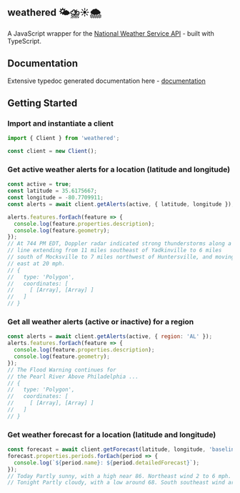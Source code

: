 ## weathered 🌤⛈☀️🌨

A JavaScript wrapper for the [National Weather Service API](https://www.weather.gov/documentation/services-web-api) - built with TypeScript.

## Documentation

Extensive typedoc generated documentation here - [documentation](https://jasonsanford.github.io/weathered/)

## Getting Started

### Import and instantiate a client

```javascript
import { Client } from 'weathered';

const client = new Client();
```

### Get active weather alerts for a location (latitude and longitude)

```javascript
const active = true;
const latitude = 35.6175667;
const longitude = -80.7709911;
const alerts = await client.getAlerts(active, { latitude, longitude });

alerts.features.forEach(feature => {
  console.log(feature.properties.description);
  console.log(feature.geometry);
});
// At 744 PM EDT, Doppler radar indicated strong thunderstorms along a
// line extending from 11 miles southeast of Yadkinville to 6 miles
// south of Mocksville to 7 miles northwest of Huntersville, and moving
// east at 20 mph.
// {
//   type: 'Polygon',
//   coordinates: [
//     [ [Array], [Array] ]
//   ]
// }
```

### Get all weather alerts (active or inactive) for a region

```javascript
const alerts = await client.getAlerts(active, { region: 'AL' });
alerts.features.forEach(feature => {
  console.log(feature.properties.description);
  console.log(feature.geometry);
});
// The Flood Warning continues for
// the Pearl River Above Philadelphia ...
// {
//   type: 'Polygon',
//   coordinates: [
//     [ [Array], [Array] ]
//   ]
// }
```

### Get weather forecast for a location (latitude and longitude)

```javascript
const forecast = await client.getForecast(latitude, longitude, 'baseline');
forecast.properties.periods.forEach(period => {
  console.log(`${period.name}: ${period.detailedForecast}`);
});
// Today Partly sunny, with a high near 86. Northeast wind 2 to 6 mph.
// Tonight Partly cloudy, with a low around 68. South southeast wind around 3 mph.
```
